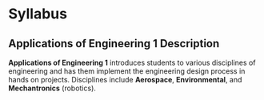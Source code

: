 # Syllabus

## Applications of Engineering 1 Description

**Applications of Engineering 1** introduces students to various disciplines of engineering and has them implement the engineering design process in hands on projects. Disciplines include **Aerospace**, **Environmental**, and **Mechantronics** (robotics). 


